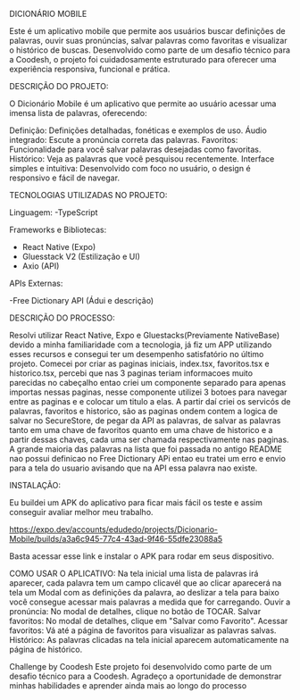 DICIONÁRIO MOBILE

Este é um aplicativo mobile que permite aos usuários buscar definições de palavras, ouvir suas pronúncias, salvar palavras como favoritas e visualizar o histórico de buscas. Desenvolvido como parte de um desafio técnico para a Coodesh, o projeto foi cuidadosamente estruturado para oferecer uma experiência responsiva, funcional e prática.

DESCRIÇÃO DO PROJETO:

O Dicionário Mobile é um aplicativo que permite ao usuário acessar uma imensa lista de palavras, oferecendo:

Definição: Definições detalhadas, fonéticas e exemplos de uso.
Áudio integrado: Escute a pronúncia correta das palavras.
Favoritos: Funcionalidade para você salvar palavras desejadas como favoritas.
Histórico: Veja as palavras que você pesquisou recentemente.
Interface simples e intuitiva: Desenvolvido com foco no usuário, o design é responsivo e fácil de navegar.

TECNOLOGIAS UTILIZADAS NO PROJETO:

Linguagem: 
-TypeScript

Frameworks e Bibliotecas:
- React Native (Expo)
- Gluesstack V2 (Estilização e UI)
- Axio (API)

APIs Externas:

-Free Dictionary API (Ádui e descrição)

DESCRIÇÃO DO PROCESSO:

Resolvi utilizar React Native, Expo e Gluestacks(Previamente NativeBase) devido a minha familiaridade com a tecnologia, já fiz um APP utilizando esses recursos e consegui ter um desempenho satisfatório no último projeto. Comecei por criar as paginas iniciais, index.tsx, favoritos.tsx e historico.tsx, percebi que nas 3 paginas teriam informacoes muito parecidas no cabeçalho entao criei um componente separado para apenas importas nessas paginas, nesse componente utilizei 3 botoes para navegar entre as paginas e e colocar um titulo a elas.
A partir daí criei os servicós de palavras, favoritos e historico, são as paginas ondem contem a logica de salvar no SecureStore, de pegar da API as palavras, de salvar as palavras tanto em uma chave de favoritos quanto em uma chave de historico e a partir dessas chaves, cada uma ser chamada respectivamente nas paginas.
A grande maioria das palavras na lista que foi passada no antigo README nao possui definicao no Free Dictionary APi entao eu tratei um erro e envio para a tela do usuario avisando que na API essa palavra nao existe.

INSTALAÇÃO:

Eu buildei um APK do aplicativo para ficar mais fácil os teste e assim conseguir avaliar melhor meu trabalho.

https://expo.dev/accounts/edudedo/projects/Dicionario-Mobile/builds/a3a6c945-77c4-43ad-9f46-55dfe23088a5

Basta acessar esse link e instalar o APK para rodar em seus dispositivo.

COMO USAR O APLICATIVO:
Na tela inicial uma lista de palavras irá aparecer, cada palavra tem um campo clicavél que ao clicar aparecerá na tela um Modal com as definições da palavra, ao deslizar a tela para baixo você consegue acessar mais palavras a medida que for carregando.
Ouvir a pronúncia: No modal de detalhes, clique no botão de TOCAR.
Salvar favoritos: No modal de detalhes, clique em "Salvar como Favorito".
Acessar favoritos: Vá até a página de favoritos para visualizar as palavras salvas.
Histórico: As palavras clicadas na tela inicial aparecem automaticamente na página de histórico.

Challenge by Coodesh
Este projeto foi desenvolvido como parte de um desafio técnico para a Coodesh. Agradeço a oportunidade de demonstrar minhas habilidades e aprender ainda mais ao longo do processo
